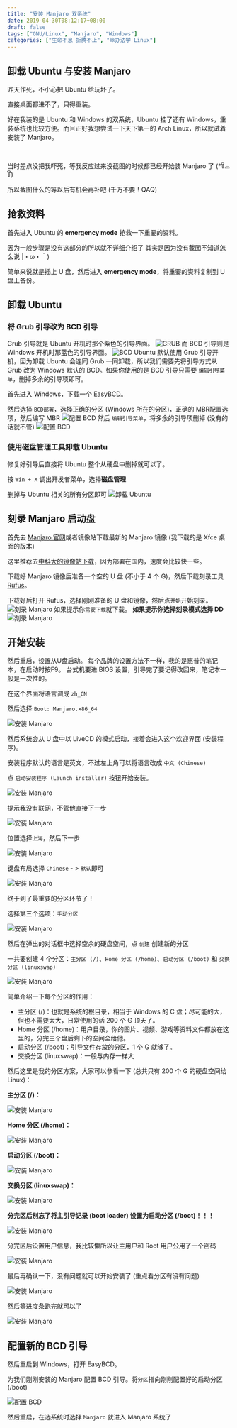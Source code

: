 ```yaml
---
title: "安装 Manjaro 双系统"
date: 2019-04-30T08:12:17+08:00
draft: false
tags: ["GNU/Linux", "Manjaro", "Windows"]
categories: ["生命不息 折腾不止", "笨办法学 Linux"]
---
```


<!--
![](https://mogeko.github.io/blog-images/r/059/)
{{< spoiler >}}{{< /spoiler >}}
&emsp;&emsp;
 -->

## 卸载 Ubuntu 与安装 Manjaro

昨天作死，不小心把 Ubuntu 给玩坏了。

直接桌面都进不了，只得重装。

好在我装的是 Ubuntu 和 Windows 的双系统，Ubuntu 挂了还有 Windows，重装系统也比较方便。而且正好我想尝试一下天下第一的 Arch Linux，所以就试着安装了 Manjaro。

<br>

当时差点没把我吓死，等我反应过来没截图的时候都已经开始装 Manjaro 了 (\*꒦ິ⌓꒦ີ)

所以截图什么的等以后有机会再补吧 (千万不要！QAQ)

## 抢救资料

首先进入 Ubuntu 的 **emergency mode** 抢救一下重要的资料。

因为一般步骤是没有这部分的所以就不详细介绍了 其实是因为没有截图不知道怎么说 |・ω・｀)

简单来说就是插上 U 盘，然后进入 **emergency mode**，将重要的资料复制到 U 盘上备份。

## 卸载 Ubuntu

### 将 Grub 引导改为 BCD 引导

Grub 引导就是 Ubuntu 开机时那个紫色的引导界面。
![GRUB](https://mogeko.github.io/blog-images/r/059/grub.jpg)
而 BCD 引导则是Windows 开机时那蓝色的引导界面。
![BCD](https://mogeko.github.io/blog-images/r/059/bcd.jpg)
Ubuntu 默认使用 Grub 引导开机，因为卸载 Ubuntu 会连同 Grub 一同卸载，所以我们需要先将引导方式从 Grub 改为 Windows 默认的 BCD。如果你使用的是 BCD 引导只需要 `编辑引导菜单`，删掉多余的引导项即可。

首先进入 Windows，下载一个 [EasyBCD](https://neosmart.net/EasyBCD/)。

然后选择 `BCD部署`，选择正确的分区 (Windows 所在的分区)，正确的 MBR配置选项，然后编写 MBR
![配置 BCD](https://mogeko.github.io/blog-images/r/059/setting-bcd_1.png)
然后 `编辑引导菜单`，将多余的引导项删掉 (没有的话就不管)
![配置 BCD](https://mogeko.github.io/blog-images/r/059/setting-bcd_2.png)

### 使用磁盘管理工具卸载 Ubuntu

修复好引导后直接将 Ubuntu 整个从硬盘中删掉就可以了。

按 `Win + X` 调出开发者菜单，选择**磁盘管理**

删掉与 Ubuntu 相关的所有分区即可
![卸载 Ubuntu](https://mogeko.github.io/blog-images/r/059/remove-ubuntu.png)

## 刻录 Manjaro 启动盘

首先去 [Manjaro 官网](https://manjaro.org)或者镜像站下载最新的 Manjaro 镜像 (我下载的是 Xfce 桌面的版本)

这里推荐去[中科大的镜像站下载](https://mirrors.ustc.edu.cn/manjaro-cd/)，因为部署在国内，速度会比较快一些。

下载好 Manjaro 镜像后准备一个空的 U 盘 (不小于 4 个 G)，然后下载刻录工具 [Rufus](https://rufus.ie)。

下载好后打开 Rufus，选择刚刚准备的 U 盘和镜像，然后点`开始`开始刻录。
![刻录 Manjaro](https://mogeko.github.io/blog-images/r/059/burn-manjaro.png)
如果提示你`需要下载`就下载。
**如果提示你选择刻录模式选择 DD**
![刻录 Manjaro](https://mogeko.github.io/blog-images/r/059/dd-mode.png)

## 开始安装

然后重启，设置从U盘启动。 每个品牌的设置方法不一样，我的是惠普的笔记本，在启动时按F9。 台式机要进 BIOS 设置，引导完了要记得改回来，笔记本一般是一次性的。

在这个界面将语言调成 `zh_CN`

然后选择 `Boot: Manjaro.x86_64`

![安装 Manjaro](https://mogeko.github.io/blog-images/r/059/install_1.png)

然后系统会从 U 盘中以 LiveCD 的模式启动，接着会进入这个欢迎界面 (安装程序)。

安装程序默认的语言是英文，不过左上角可以将语言改成 `中文 (Chinese)`

点 `启动安装程序 (Launch installer)` 按钮开始安装。

![安装 Manjaro](https://mogeko.github.io/blog-images/r/059/install_2.png)

提示我没有联网，不管他直接下一步

![安装 Manjaro](https://mogeko.github.io/blog-images/r/059/install_3.jpg)

位置选择`上海`，然后下一步

![安装 Manjaro](https://mogeko.github.io/blog-images/r/059/install_4.jpg)

键盘布局选择 `Chinese` - > `默认`即可

![安装 Manjaro](https://mogeko.github.io/blog-images/r/059/install_5.jpg)

终于到了最重要的分区环节了！

选择第三个选项：`手动分区`

![安装 Manjaro](https://mogeko.github.io/blog-images/r/059/install_6.png)

然后在弹出的对话框中选择空余的硬盘空间，点 `创建` 创建新的分区

一共要创建 4 个分区：`主分区 (/)`、`Home 分区 (/home)`、`启动分区 (/boot)` 和 `交换分区 (linuxswap)`

![安装 Manjaro](https://mogeko.github.io/blog-images/r/059/install_7.png)

简单介绍一下每个分区的作用：

- 主分区 (/)：也就是系统的根目录，相当于 Windows 的 C 盘；尽可能的大，但也不需要太大，日常使用的话 200 个 G 顶天了。
- Home 分区 (/home)：用户目录，你的图片、视频、游戏等资料文件都放在这里的，分完三个盘后剩下的空间全给他。
- 启动分区 (/boot)：引导文件存放的分区，1 个 G 就够了。
- 交换分区 (linuxswap)：一般与内存一样大

然后这里是我的分区方案，大家可以参看一下 (总共只有 200 个 G 的硬盘空间给 Linux)：

**主分区 (/)：**

![安装 Manjaro](https://mogeko.github.io/blog-images/r/059/install_7.1.jpg)

**Home 分区 (/home)：**

![安装 Manjaro](https://mogeko.github.io/blog-images/r/059/install_7.2.jpg)

**启动分区 (/boot)：**

![安装 Manjaro](https://mogeko.github.io/blog-images/r/059/install_7.3.jpg)

**交换分区 (linuxswap)：**

![安装 Manjaro](https://mogeko.github.io/blog-images/r/059/install_7.4.jpg)

**分完区后别忘了将主引导记录 (boot loader) 设置为启动分区 (/boot)！！！**

![安装 Manjaro](https://mogeko.github.io/blog-images/r/059/install_7.5.png)

分完区后设置用户信息，我比较懒所以让主用户和 Root 用户公用了一个密码

![安装 Manjaro](https://mogeko.github.io/blog-images/r/059/install_8.jpg)

最后再确认一下，没有问题就可以开始安装了 (重点看分区有没有问题)

![安装 Manjaro](https://mogeko.github.io/blog-images/r/059/install_9.jpg)

然后等进度条跑完就可以了

![安装 Manjaro](https://mogeko.github.io/blog-images/r/059/install_10.jpg)

## 配置新的 BCD 引导

然后重启到 Windows，打开 EasyBCD。

为我们刚刚安装的 Manjaro 配置 BCD 引导。将`分区`指向刚刚配置好的启动分区 (/boot)

![配置 BCD](https://mogeko.github.io/blog-images/r/059/setting-new-bcd.png)

然后重启，在选系统时选择 `Manjaro` 就进入 Manjaro 系统了
